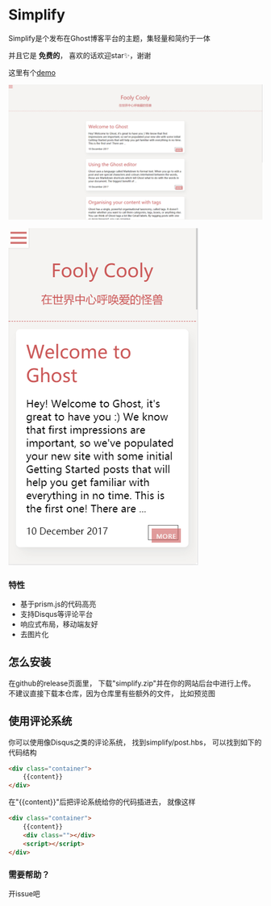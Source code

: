 Simplify
========

Simplify是个发布在Ghost博客平台的主题，集轻量和简约于一体

并且它是 **免费的**， 喜欢的话欢迎star✨，谢谢

这里有个[demo](https://daily.enzbill.com)

![](./preview/daily.png)

![](./preview/daily2.png)

### 特性

-	基于prism.js的代码高亮
-	支持Disqus等评论平台
-	响应式布局，移动端友好
-	去图片化

怎么安装
--------

在github的release页面里， 下载"simplify.zip"并在你的网站后台中进行上传。 不建议直接下载本仓库，因为仓库里有些额外的文件， 比如预览图

使用评论系统
------------

你可以使用像Disqus之类的评论系统， 找到simplify/post.hbs， 可以找到如下的代码结构

```html
<div class="container">
    {{content}}
</div>
```

在"{{content}}"后把评论系统给你的代码插进去， 就像这样

```html
<div class="container">
    {{content}}
    <div class=""></div>
    <script></script>
</div>
```

### 需要帮助？

开issue吧
